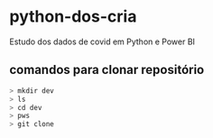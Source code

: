 # python-dos-cria
Estudo dos dados de covid em Python e Power BI
## comandos para clonar repositório
```sh
> mkdir dev
> ls
> cd dev
> pws
> git clone
```


